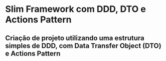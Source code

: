 # Slim Framework com DDD, DTO e Actions Pattern

## Criação de projeto utilizando uma estrutura simples de DDD, com Data Transfer Object (DTO) e Actions Pattern
